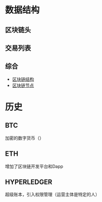 # 数据结构
## 区块链头
## 交易列表
## 综合
- [区块链结构](https://anders.com/blockchain)
- [区块链节点](https://bitnodes.earn.com)

# 历史
## BTC
加密的数字货币（）

## ETH
增加了区块链开发平台和Dapp

## HYPERLEDGER
超级账本，引入权限管理（运营主体是特定的人）

# 